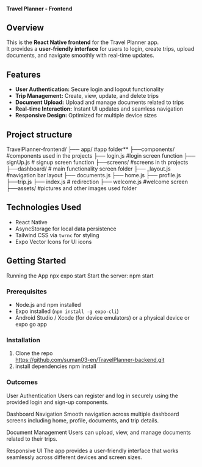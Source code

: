 #### Travel Planner - Frontend

## Overview
This is the **React Native frontend** for the Travel Planner app.  
It provides a **user-friendly interface** for users to login, create trips, upload documents, and navigate smoothly with real-time updates.

## Features
- **User Authentication:** Secure login and logout functionality  
- **Trip Management:** Create, view, update, and delete trips  
- **Document Upload:** Upload and manage documents related to trips  
- **Real-time Interaction:** Instant UI updates and seamless navigation  
- **Responsive Design:** Optimized for multiple device sizes
  
## Project structure

TravelPlanner-frontend/
├── app/                    #app folder**
    ├──components/           #components used in the projects
          ├──  login.js            #login screen function
          ├──  signUp.js            # signup screen function
    ├──screens/              #screens in th projects
       ├──dashboard/          # main functionality screen folder
             ├── _layout.js        #navigation bar layout
             ├── documents.js
             ├── home.js
             ├── profile.js
             ├──trip.js
   ├── index.js            # redirection 
   ├── welcome.js          #welcome screen
 ├──assets/                #pictures and other images used folder


## Technologies Used
- React Native 
- AsyncStorage for local data persistence  
- Tailwind CSS via `twrnc` for styling  
- Expo Vector Icons for UI icons  

## Getting Started
Running the App
npx expo start
Start the server:
npm start
### Prerequisites
- Node.js and npm installed  
- Expo installed (`npm install -g expo-cli`)  
- Android Studio / Xcode (for device emulators) or a physical device or expo go app 

### Installation
1. Clone the repo  
   https://github.com/suman03-en/TravelPlanner-backend.git
2. install dependencies
    npm install

### Outcomes
User Authentication
Users can register and log in securely using the provided login and sign-up components.

Dashboard Navigation
Smooth navigation across multiple dashboard screens including home, profile, documents, and trip details.

Document Management
Users can upload, view, and manage documents related to their trips.

Responsive UI
The app provides a user-friendly interface that works seamlessly across different devices and screen sizes.

